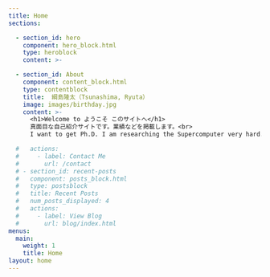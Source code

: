 ```yaml
---
title: Home
sections:

  - section_id: hero
    component: hero_block.html
    type: heroblock
    content: >-

  - section_id: About
    component: content_block.html
    type: contentblock
    title:  綱島隆太（Tsunashima, Ryuta）
    image: images/birthday.jpg
    content: >-
      <h1>Welcome to ようこそ このサイトへ</h1>
      真面目な自己紹介サイトです。業績などを掲載します。<br>
      I want to get Ph.D. I am researching the Supercomputer very hard. This site introduces my activities.

  #   actions:
  #     - label: Contact Me
  #       url: /contact
  # - section_id: recent-posts
  #   component: posts_block.html
  #   type: postsblock
  #   title: Recent Posts
  #   num_posts_displayed: 4
  #   actions:
  #     - label: View Blog
  #       url: blog/index.html
menus:
  main:
    weight: 1
    title: Home
layout: home
---
```

